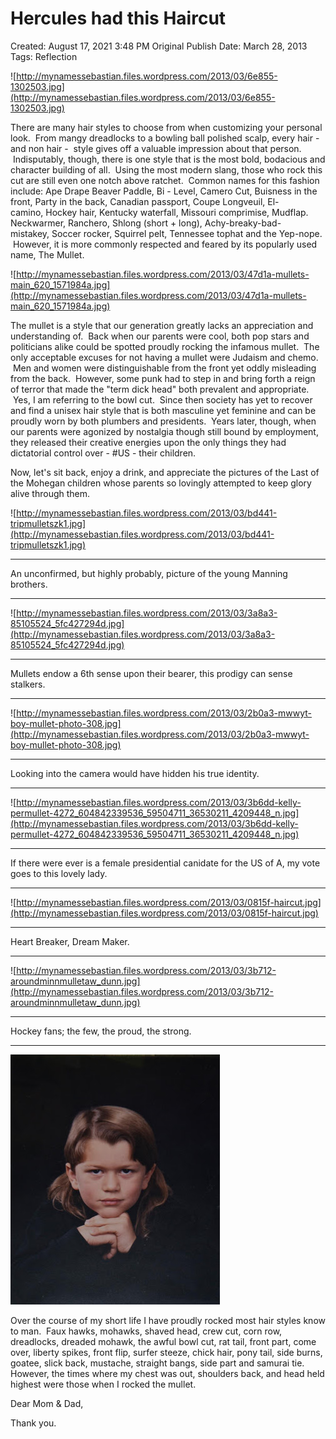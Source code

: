 # Hercules had this Haircut

Created: August 17, 2021 3:48 PM
Original Publish Date: March 28, 2013
Tags: Reflection

![http://mynamessebastian.files.wordpress.com/2013/03/6e855-1302503.jpg](http://mynamessebastian.files.wordpress.com/2013/03/6e855-1302503.jpg)

There are many hair styles to choose from when customizing your personal look.  From mangy dreadlocks to a bowling ball polished scalp, every hair - and non hair -  style gives off a valuable impression about that person.  Indisputably, though, there is one style that is the most bold, bodacious and character building of all.  Using the most modern slang, those who rock this cut are still even one notch above ratchet.  Common names for this fashion include: Ape Drape Beaver Paddle, Bi - Level, Camero Cut, Buisness in the front, Party in the back, Canadian passport, Coupe Longveuil, El-camino, Hockey hair, Kentucky waterfall, Missouri comprimise, Mudflap. Neckwarmer, Ranchero, Shlong (short + long), Achy-breaky-bad-mistakey, Soccer rocker, Squirrel pelt, Tennessee tophat and the Yep-nope.  However, it is more commonly respected and feared by its popularly used name, The Mullet.

![http://mynamessebastian.files.wordpress.com/2013/03/47d1a-mullets-main_620_1571984a.jpg](http://mynamessebastian.files.wordpress.com/2013/03/47d1a-mullets-main_620_1571984a.jpg)

The mullet is a style that our generation greatly lacks an appreciation and understanding of.  Back when our parents were cool, both pop stars and politicians alike could be spotted proudly rocking the infamous mullet.  The only acceptable excuses for not having a mullet were Judaism and chemo.  Men and women were distinguishable from the front yet oddly misleading from the back.  However, some punk had to step in and bring forth a reign of terror that made the "term dick head" both prevalent and appropriate.  Yes, I am referring to the bowl cut.  Since then society has yet to recover and find a unisex hair style that is both masculine yet feminine and can be proudly worn by both plumbers and presidents.  Years later, though, when our parents were agonized by nostalgia though still bound by employment, they released their creative energies upon the only things they had dictatorial control over - #US - their children.

Now, let's sit back, enjoy a drink, and appreciate the pictures of the Last of the Mohegan children whose parents so lovingly attempted to keep glory alive through them.

![http://mynamessebastian.files.wordpress.com/2013/03/bd441-tripmulletszk1.jpg](http://mynamessebastian.files.wordpress.com/2013/03/bd441-tripmulletszk1.jpg)

---

An unconfirmed, but highly probably, picture of the young Manning brothers.

---

![http://mynamessebastian.files.wordpress.com/2013/03/3a8a3-85105524_5fc427294d.jpg](http://mynamessebastian.files.wordpress.com/2013/03/3a8a3-85105524_5fc427294d.jpg)

---

Mullets endow a 6th sense upon their bearer, this prodigy can sense stalkers.

---

![http://mynamessebastian.files.wordpress.com/2013/03/2b0a3-mwwyt-boy-mullet-photo-308.jpg](http://mynamessebastian.files.wordpress.com/2013/03/2b0a3-mwwyt-boy-mullet-photo-308.jpg)

---

Looking into the camera would have hidden his true identity.

---

![http://mynamessebastian.files.wordpress.com/2013/03/3b6dd-kelly-permullet-4272_604842339536_59504711_36530211_4209448_n.jpg](http://mynamessebastian.files.wordpress.com/2013/03/3b6dd-kelly-permullet-4272_604842339536_59504711_36530211_4209448_n.jpg)

---

If there were ever is a female presidential canidate for the US of A, my vote goes to this lovely lady.

---

![http://mynamessebastian.files.wordpress.com/2013/03/0815f-haircut.jpg](http://mynamessebastian.files.wordpress.com/2013/03/0815f-haircut.jpg)

---

Heart Breaker, Dream Maker.

---

![http://mynamessebastian.files.wordpress.com/2013/03/3b712-aroundminnmulletaw_dunn.jpg](http://mynamessebastian.files.wordpress.com/2013/03/3b712-aroundminnmulletaw_dunn.jpg)

---

Hockey fans; the few, the proud, the strong.

---

![Untitled](athenaeum/notion-import/writing/Writing%208e79ce15b0f5476c8359f01b8daaa835/Blogs%20b243d8016e094db7a64e51a987b86d99/sebastianscholl%20com%208a3e8a39a31447d1b19ff195488f3ac5/Hercules%20had%20this%20Haircut%2038566e80708b4098a0337909f34a732b/Untitled.png)

Over the course of my short life I have proudly rocked most hair styles know to man.  Faux hawks, mohawks, shaved head, crew cut, corn row, dreadlocks, dreaded mohawk, the awful bowl cut, rat tail, front part, come over, liberty spikes, front flip, surfer steeze, chick hair, pony tail, side burns, goatee, slick back, mustache, straight bangs, side part and samurai tie.  However, the times where my chest was out, shoulders back, and head held highest were those when I rocked the mullet.

Dear Mom & Dad,

Thank you.